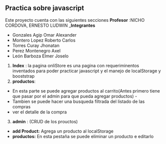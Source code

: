 ## Practica sobre javascript 
Este proyecto cuenta con las siguientes secciones 
 **Profesor**  :NICHO CORDOVA, ERNESTO LUDWIN
 _**Integrantes**
  - Gonzales Agip Omar Alexander
  - Montero Lopez Roberto Carlos
  - Torres Curay Jhonatan
  - Perez Montenegro Axel
  - León Barboza Elmer Joselo
 1. **Index** : 
   la pagina onliStore es una pagina  con requeriminentos 
   inventados para poder practicar javascript y el manejo de localStorage  y booststrap
 2.  **productos**:
 - En esta parte se puede agregar productos al carrito(Antes primero tiene que pasar          por el admin para que pueda agregar productos) -
  - Tambien se puede hacer una busqueda filtrada del listado de las compras
  - ver el detalle de la compra
  3.  **admin** : (CRUD de los prouctos)
   - **add Product:** Agrega un producto al localStorage
   - **productos:** En esta pestaña se puede eliminar un producto e editarlo
